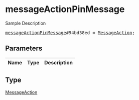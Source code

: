 # messageActionPinMessage

Sample Description

<pre>
<a href="../constructor/messageActionPinMessage.md">messageActionPinMessage</a>#94bd38ed = <a href="../type/MessageAction.md">MessageAction</a>;
</pre>

## Parameters

| Name | Type | Description |
|------|:----:|-------------|

## Type

[MessageAction](../type/MessageAction.md)

